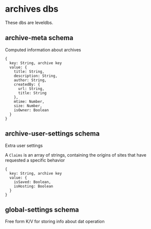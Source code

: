 # archives dbs

These dbs are leveldbs.


## archive-meta schema

Computed information about archives

```
{
  key: String, archive key
  value: {
    title: String,
    description: String,
    author: String,
    createdBy: {
      url: String,
      title: String
    },
    mtime: Number,
    size: Number,
    isOwner: Boolean
  }
}
```

## archive-user-settings schema

Extra user settings 

A `Claims` is an array of strings, containing the origins of sites that have requested a specific behavior 

```
{
  key: String, archive key
  value: {
    isSaved: Boolean,
    isHosting: Boolean
  }
}
```

## global-settings schema

Free form K/V for storing info about dat operation